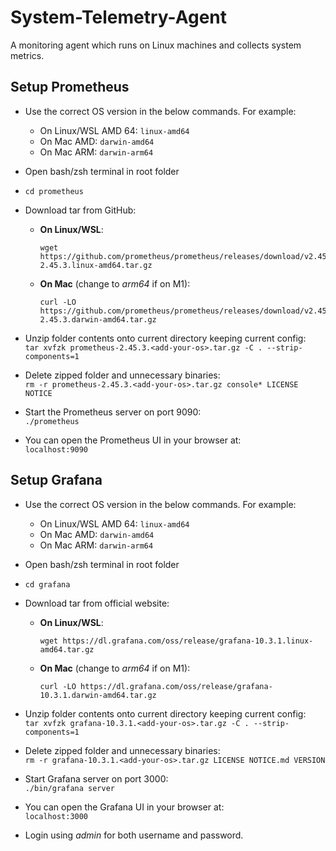 # System-Telemetry-Agent
A monitoring agent which runs on Linux machines and collects system metrics.


## Setup Prometheus

* Use the correct OS version in the below commands. For example:
    * On Linux/WSL AMD 64: `linux-amd64`
    * On Mac AMD: `darwin-amd64`
    * On Mac ARM: `darwin-arm64`

* Open bash/zsh terminal in root folder

* `cd prometheus`

* Download tar from GitHub:  
    * **On Linux/WSL**: 
        ```
        wget https://github.com/prometheus/prometheus/releases/download/v2.45.3/prometheus-2.45.3.linux-amd64.tar.gz
        ```
    * **On Mac** (change to *arm64* if on M1): 
        ```
        curl -LO https://github.com/prometheus/prometheus/releases/download/v2.45.3/prometheus-2.45.3.darwin-amd64.tar.gz
        ```

* Unzip folder contents onto current directory keeping current config: <br>
  `tar xvfzk prometheus-2.45.3.<add-your-os>.tar.gz -C . --strip-components=1`

* Delete zipped folder and unnecessary binaries: <br>
  `rm -r prometheus-2.45.3.<add-your-os>.tar.gz console* LICENSE NOTICE`

* Start the Prometheus server on port 9090: <br>
    `./prometheus`

* You can open the Prometheus UI in your browser at: <br>
    `localhost:9090`



## Setup Grafana

* Use the correct OS version in the below commands. For example:
    * On Linux/WSL AMD 64: `linux-amd64`
    * On Mac AMD: `darwin-amd64`
    * On Mac ARM: `darwin-arm64`

* Open bash/zsh terminal in root folder

* `cd grafana`

* Download tar from official website:  
    * **On Linux/WSL**: 
        ```
        wget https://dl.grafana.com/oss/release/grafana-10.3.1.linux-amd64.tar.gz
        ```
    * **On Mac** (change to *arm64* if on M1): 
        ```
        curl -LO https://dl.grafana.com/oss/release/grafana-10.3.1.darwin-amd64.tar.gz
        ```

* Unzip folder contents onto current directory keeping current config: <br>
  `tar xvfzk grafana-10.3.1.<add-your-os>.tar.gz -C . --strip-components=1`

* Delete zipped folder and unnecessary binaries: <br>
  `rm -r grafana-10.3.1.<add-your-os>.tar.gz LICENSE NOTICE.md VERSION`

* Start Grafana server on port 3000: <br>
    `./bin/grafana server`

* You can open the Grafana UI in your browser at: <br>
    `localhost:3000`

* Login using _admin_ for both username and password.
